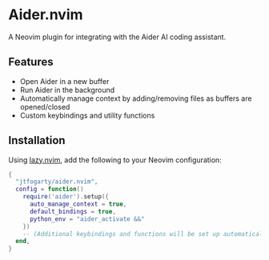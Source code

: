 # Aider.nvim

A Neovim plugin for integrating with the Aider AI coding assistant.

## Features

- Open Aider in a new buffer
- Run Aider in the background
- Automatically manage context by adding/removing files as buffers are opened/closed
- Custom keybindings and utility functions

## Installation

Using [lazy.nvim](https://github.com/folke/lazy.nvim), add the following to your Neovim configuration:

```lua
{
  "jtfogarty/aider.nvim",
  config = function()
    require('aider').setup({
      auto_manage_context = true,
      default_bindings = true,
      python_env = "aider_activate &&"
    })
    -- (Additional keybindings and functions will be set up automatically)
  end,
}